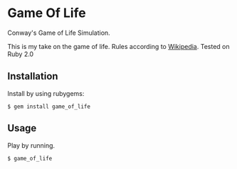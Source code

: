 # Game Of Life

Conway's Game of Life Simulation. 

This is my take on the game of life. Rules according to [Wikipedia][1]. Tested on Ruby 2.0

## Installation

Install by using rubygems:

    $ gem install game_of_life

## Usage

Play by running.

    $ game_of_life 

[1]: http://en.wikipedia.org/wiki/Conway's_Game_of_Life